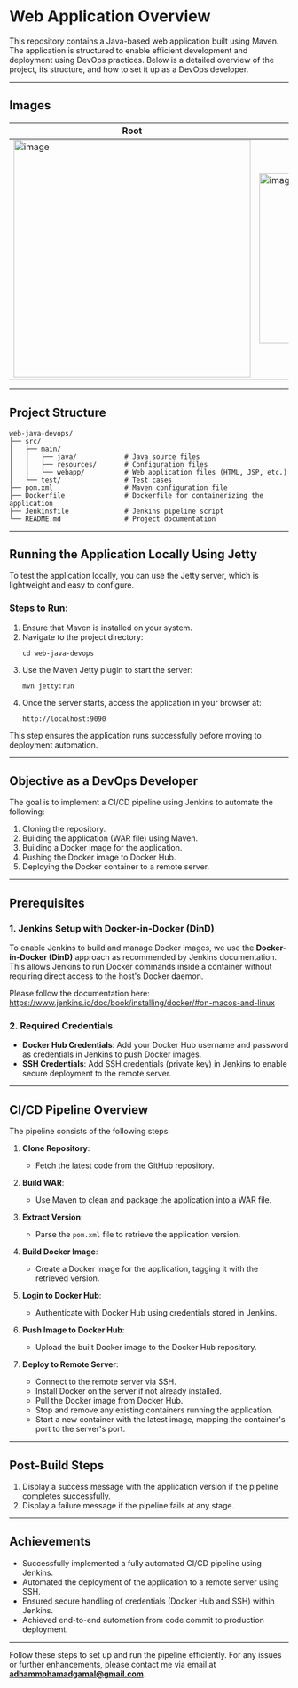 # Web Application Overview

This repository contains a Java-based web application built using Maven. The application is structured to enable efficient development and deployment using DevOps practices. Below is a detailed overview of the project, its structure, and how to set it up as a DevOps developer.

---

## Images
|Root|Servlet|
|---|---|
|<img width="427" alt="image" src="https://github.com/user-attachments/assets/73da303e-2843-48e2-a81d-46441254a915" />|<img width="306" alt="image" src="https://github.com/user-attachments/assets/58fa8278-598d-4c63-bfb6-ef0c72f11674" />|

---

## Project Structure

```
web-java-devops/
├── src/
│   ├── main/
│   │   ├── java/            # Java source files
│   │   ├── resources/       # Configuration files
│   │   └── webapp/          # Web application files (HTML, JSP, etc.)
│   └── test/                # Test cases
├── pom.xml                  # Maven configuration file
├── Dockerfile               # Dockerfile for containerizing the application
├── Jenkinsfile              # Jenkins pipeline script
└── README.md                # Project documentation
```
---

## Running the Application Locally Using Jetty

To test the application locally, you can use the Jetty server, which is lightweight and easy to configure.

### Steps to Run:

1. Ensure that Maven is installed on your system.
2. Navigate to the project directory:
   ```
   cd web-java-devops
   ```
3. Use the Maven Jetty plugin to start the server:
   ```
   mvn jetty:run
   ```
4. Once the server starts, access the application in your browser at:
   ```
   http://localhost:9090
   ```

This step ensures the application runs successfully before moving to deployment automation.

---

## Objective as a DevOps Developer

The goal is to implement a CI/CD pipeline using Jenkins to automate the following:

1. Cloning the repository.
2. Building the application (WAR file) using Maven.
3. Building a Docker image for the application.
4. Pushing the Docker image to Docker Hub.
5. Deploying the Docker container to a remote server.

---

## Prerequisites

### 1. Jenkins Setup with Docker-in-Docker (DinD)

To enable Jenkins to build and manage Docker images, we use the **Docker-in-Docker (DinD)** approach as recommended by Jenkins documentation. This allows Jenkins to run Docker commands inside a container without requiring direct access to the host's Docker daemon.

Please follow the documentation here: https://www.jenkins.io/doc/book/installing/docker/#on-macos-and-linux

### 2. Required Credentials

- **Docker Hub Credentials**: Add your Docker Hub username and password as credentials in Jenkins to push Docker images.
- **SSH Credentials**: Add SSH credentials (private key) in Jenkins to enable secure deployment to the remote server.

---

## CI/CD Pipeline Overview

The pipeline consists of the following steps:

1. **Clone Repository**:
   - Fetch the latest code from the GitHub repository.

2. **Build WAR**:
   - Use Maven to clean and package the application into a WAR file.

3. **Extract Version**:
   - Parse the `pom.xml` file to retrieve the application version.

4. **Build Docker Image**:
   - Create a Docker image for the application, tagging it with the retrieved version.

5. **Login to Docker Hub**:
   - Authenticate with Docker Hub using credentials stored in Jenkins.

6. **Push Image to Docker Hub**:
   - Upload the built Docker image to the Docker Hub repository.

7. **Deploy to Remote Server**:
   - Connect to the remote server via SSH.
   - Install Docker on the server if not already installed.
   - Pull the Docker image from Docker Hub.
   - Stop and remove any existing containers running the application.
   - Start a new container with the latest image, mapping the container's port to the server's port.

---

## Post-Build Steps

1. Display a success message with the application version if the pipeline completes successfully.
2. Display a failure message if the pipeline fails at any stage.

---

## Achievements

- Successfully implemented a fully automated CI/CD pipeline using Jenkins.
- Automated the deployment of the application to a remote server using SSH.
- Ensured secure handling of credentials (Docker Hub and SSH) within Jenkins.
- Achieved end-to-end automation from code commit to production deployment.

---

Follow these steps to set up and run the pipeline efficiently. For any issues or further enhancements, please contact me via email at **adhammohamadgamal@gmail.com**.

